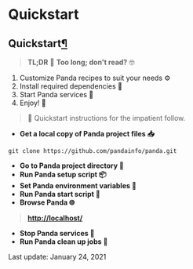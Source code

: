 # Quickstart

## Quickstart[¶](quickstart.md#quickstart) <a id="quickstart"></a>

> **TL;DR** 🤷 **Too long; don't read?** 🤓

1. Customize Panda recipes to suit your needs ⚙
2. Install required dependencies 🤖
3. Start Panda services 🎉
4. Enjoy! 🥳

> 🐌 Quickstart instructions for the impatient follow.

*  **Get a local copy of Panda project files 📥**

  ```text
  git clone https://github.com/pandainfo/panda.git
  ```

*  **Go to Panda project directory 🐢**
*  **Run Panda setup script 📦**
*  **Set Panda environment variables 📝**
*  **Run Panda start script 🌠**
*  **Browse Panda 🌐**

  > [**http://localhost/**](http://localhost/)

*  **Stop Panda services 🌟**
*  **Run Panda clean up jobs 🧹**

 Last update: January 24, 2021

